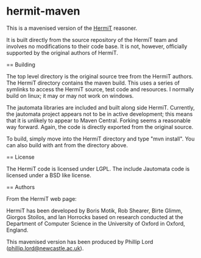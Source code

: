 hermit-maven
============

This is a mavenised version of the
[HermiT](http://hermit-reasoner.com/HermiT) reasoner.

It is built directly from the source repository of the HermiT team and
involves no modifications to their code base. It is not, however, officially
supported by the original authors of HermiT. 


== Building

The top level directory is the original source tree from the HermiT authors.
The HermiT directory contains the maven build. This uses a series of symlinks
to access the HermiT source, test code and resources. I normally build on
linux; it may or may not work on windows. 

The jautomata libraries are included and built along side HermiT. Currently,
the jautomata project appears not to be in active development; this means that
it is unlikely to appear to Maven Central. Forking seems a reasonable way
forward. Again, the code is directly exported from the original source. 

To build, simply move into the HermiT directory and type "mvn install". You
can also build with ant from the directory above. 

== License

The HermiT code is licensed under LGPL. The include Jautomata code is licensed
under a BSD like license. 


== Authors

From the HermiT web page:

HermiT has been developed by Boris Motik, Rob Shearer, Birte Glimm, Giorgos
Stoilos, and Ian Horrocks based on research conducted at the Department of
Computer Science in the University of Oxford in Oxford, England.

This mavenised version has been produced by Phillip Lord
(phillip.lord@newcastle.ac.uk).